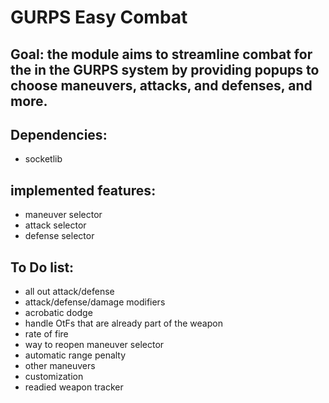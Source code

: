 # GURPS Easy Combat

## Goal: the module aims to streamline combat for the in the GURPS system by providing popups to choose maneuvers, attacks, and defenses, and more.

## Dependencies:
- socketlib

## implemented features:
- maneuver selector
- attack selector
- defense selector

## To Do list:
- all out attack/defense
- attack/defense/damage modifiers
- acrobatic dodge
- handle OtFs that are already part of the weapon
- rate of fire
- way to reopen maneuver selector
- automatic range penalty
- other maneuvers
- customization
- readied weapon tracker